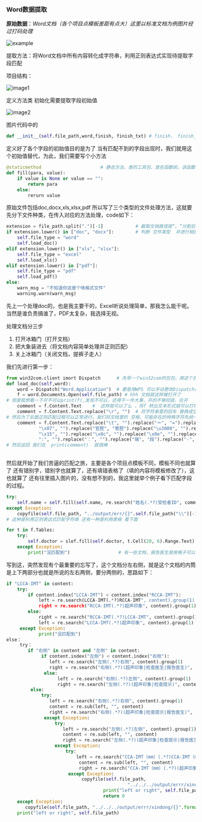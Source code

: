### Word数据提取

**原始数据**：*Word文档（各个项目点模板差距有点大）这里以标准文档为例图片经过打码处理*

![example](https://github.com/SmallGarbage/SmallGarbage.github.io/blob/master/example.png)

提取方法：将Word文档中所有内容转化成字符串，利用正则表达式实现待提取字段匹配

项目结构：

![image1](https://github.com/SmallGarbage/SmallGarbage.github.io/blob/master/img/image1.png)

定义方法类 初始化需要提取字段初始值

![image2](https://github.com/SmallGarbage/SmallGarbage.github.io/blob/master/img/image2.png)

图片代码中的 

```python
def __init__(self.file_path,word,finish, finish_txt) # finish， finish_txt 可不写下文完全没用到，懒得删
```

定义好了各个字段的初始值目的是为了 当有匹配不到的字段出现时，我们就用这个初始值替代，为此，我们需要写个小方法

```python
@staticmethod                      # 静态方法，类的工具包，放在函数前，该函数不传入self
def fill(para, value):
    if value is None or value == "":
        return para
    else:
        rerurn value
```

原始文件包括doc,docx,xls,xlsx,pdf  所以写了三个类型的文件处理方法，这就要先分下文件种类，在传入对应的方法处理，code如下：

```python
extension = file_path.split(".")[-1]            # 截取文档路径按“。“分割后文件后缀
if extension.lower() in ["doc", "docx"]:        # 判断 文件类型  并进行相应的处理
    self.file_type = "word"
    self.load_doc()
elif extension.lower() in ["xls", "xlsx"]:
	self.file_type = "excel"
	self.load_xls()
elif extension.lower() in ["pdf"]:
    self.file_type = "pdf"
    self.load_pdf()
else:
    warn_msg = "不知道你这是个啥格式文件"
    warning.warn(warn_msg)
```

先上一个处理doc的，也是我主要干的，Excel听说处理简单，那我怎么能干呢。当然是谁负责搞谁了，PDF太复杂，我选择无视。

处理文档分三步

1. 打开冰箱门（打开文档）
2. 把大象装进去（将文档内容简单处理并正则匹配）
3. 关上冰箱门（关闭文档，提裤子走人）

我们先进行第一步：

```python
from win32com.client imort Dispatch      # 先导一个win32com的包包，用这个包里的Dispath方法打开文档
def load_doc(self,word):
    word = Dispatch("Word.Application")  # 要是用WPS 可以手动更改Dispatch()中参数
    f = word.Documents.Open(self.file_path) # hhh 文档就这样被打开了
# 但是我想看一下可不可以print(f),发现不可以，还得干一件大事，开的不够彻底，在开
	comment = f.Content.Text    #  这样就可以了么 ，将f 转出文本形式就可以打印了，还不行
    comment = f.Content.Text.replace("\r", "")  # 将字符串里的回车 替换成空字符 就可以啦
# 然后为了后面正则匹配过程可以正常进行，我们将文档里的 空格，可能存在的特殊字符先统一处理一下下
   	comment = f.Content.Text.replace("\t", "").replace("＝", "=").replace("\r", "").replace("\xa0", "").replace(
            "\x07", "").replace("官腔", "管腔").replace("\u3000", "").replace("\x00", "").replace("\x01", "").replace(
            "\x15", "").replace("\x0c", "").replace("\x0e", "").replace("\x0c", "").replace("\x0b", "").replace(" ","").replace(
            ":", "").replace("：", "").replace("端", "段").replace("-", "")
# 然后这回 我们在  print(comment)  就很棒
    
```

然后就开始了我们苦逼的匹配之旅，主要是各个项目点模板不同，模板不同也就算了 还有错别字，错别字也就算了，还有填错表格了（填的内容将模板修改了），这也就算了 还有往里插入图片的，没有想不到的，我这里就举个例子看下匹配字段的过程。

```python
try:
    self.name = self.fill(self.name, re.search("姓名(.*?)受检者ID", comment).group(1))
except Exception:
    copyfile(self.file_path, "../output/err/{}".self.file_path("\\")[-1])
# 这种是利用正则表达式匹配字符串 还有一种是利用表格 看下面   
```

```python
for t in f.Tables:
    try:
        self.doctor = slef.fill(self.doctor, t.Cell(20, 6).Range.Text)
    except Exception:
        print("没匹配到")                  # 有一些文档，报告医生是按格子可以匹配出来的，但是有一些文档有点老版本，不行
```

写到这，突然发现有个最重要的忘写了，这个文档分左右侧，就是这个文档的内筒是上下两部分也就是所说的左右两侧，要分两侧的，思路如下：

```python
if "LCCA-IMT" in content:
    try:
        if content.index("LCCA-IMT") < content.index("RCCA-IMT"):
            left = re.search(LCCA-IMT(.*?)RCCA-IMT", content).group(1)
            right = re.search("RCCA-IMT(.*?)超声印象", content).group(1)
        else:
            right = re.search("RCCA-IMT(.*?)LCCA-IMT", content).group(1)
            left = re.search("LCCA-IMT(.*?)超声印象", content).group(1)
     except Exception:
            print("没匹配到")
else：
     try：
        if "右侧" in content and "左侧" in content:
             if content.index("左侧") < content.index("右侧"):
             	left = re.search("左侧(.*?)右侧", content).group(1)
                right = re.search("右侧(.*?)(超声印象|检查医生|报告医生)", content).group(1)
              else:
                   left = re.search("右侧(.*?)左侧", content).group(1)
                   right = re.search("左侧(.*?)(超声印象|检查提示)", content).group(1)
         else:
             try:
                left = re.search("右侧(.*?)右侧", content).group(1)
                content = re.sub(left, "", content)
                right = re.search("右侧(.*?)(超声印象|检查提示|报告医生)", content).group(1)
              except Exception:
                  try:
                     left = re.search("左侧(.*?)左侧", content).group(1)
                     content = re.sub(left, "", content)
                     right = re.search("左侧(.*?)(超声印象|检查提示|报告医生)", content).group(1)
                  except Exception:
                      try:
                          left = re.search("CCA-IMT（mm）(.*?)CCA-IMT（mm）", content).group(1)
                           content = re.sub(left, "", content)
                           right = re.search("CCA-IMT（mm）(.*?)(超声印象|检查医生|报告医生)", content).group(1)
                       except Exception:
                            copyfile(self.file_path,
                                             "../../../output/errr/xindong/{}".format(self.file_path.split("\\")[-1]))
                                    print("left or right", self.file_path)
                                    return 0
    except Exception:
       copyfile(self.file_path, "../../../output/errr/xindong/{}".format(self.file_path.split("\\")[-1]))
   	print("left or right", self.file_path)                  
```

